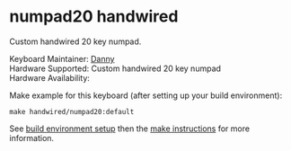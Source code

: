 # numpad20 handwired

Custom handwired 20 key numpad.

Keyboard Maintainer: [Danny](https://github.com/nooges)  
Hardware Supported: Custom handwired 20 key numpad  
Hardware Availability: 

Make example for this keyboard (after setting up your build environment):

    make handwired/numpad20:default

See [build environment setup](https://docs.qmk.fm/build_environment_setup.html) then the [make instructions](https://docs.qmk.fm/make_instructions.html) for more information.